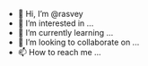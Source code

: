 - 👋 Hi, I’m @rasvey
- 👀 I’m interested in ...
- 🌱 I’m currently learning ...
- 💞️ I’m looking to collaborate on ...
- 📫 How to reach me ...

<!---
rasvey/rasvey is a ✨ special ✨ repository because its `README.md` (this file) appears on your GitHub profile.
You can click the Preview link to take a look at your changes.
--->
